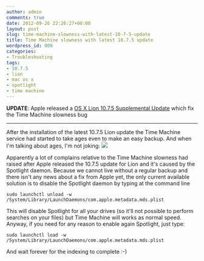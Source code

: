 ```yaml
---
author: admin
comments: true
date: 2012-09-26 22:26:27+00:00
layout: post
slug: time-machine-slowness-with-latest-10-7-5-update
title: Time Machine slowness with latest 10.7.5 update
wordpress_id: 909
categories:
- Troubleshooting
tags:
- 10.7.5
- lion
- mac os x
- spotlight
- time machine
---
```


**UPDATE**: Apple released a [OS X Lion 10.7.5 Supplemental Update](http://support.apple.com/kb/DL1599) which fix the Time Machine slowness bug

* * *


After the installation of the latest 10.7.5 Lion update the Time Machine service had started to take ages even to make an easy backup. And when I'm talking about ages, I'm not joking:
![](http://www.expobrain.net/wp-content/uploads/2012/09/A3tGgxcCYAAaWY3.png)
<!-- more -->
Apparently a lot of complains relative to the Time Machine slowness had raised after Apple released the 10.7.5 update for Lion and it's caused by the Spotlight daemon.
Because we cannot live without a regular backup and there isn't any news about a fix from Apple yet, the only current available solution is to disable the Spotlight daemon by typing at the command line

    
    
    sudo launchctl unload -w /System/Library/LaunchDaemons/com.apple.metadata.mds.plist
    


This will disable Spotlight for all your drives (so it'll not possible to perform searches on your files) but Time Machine will works as normal speed.
Anyway, if you need for any reason to enable again Spotlight, just type:

    
    
    sudo launchctl load -w /System/Library/LaunchDaemons/com.apple.metadata.mds.plist
    


And wait forever for the indexing to complete :-)
